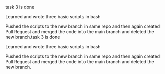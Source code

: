 task 3 is done

Learned and wrote three basic scripts in bash

Pushed the scripts to the new branch in same repo and then again created Pull Request and merged the code into the main branch and deleted the new branch.task 3 is done

Learned and wrote three basic scripts in bash

Pushed the scripts to the new branch in same repo and then again created Pull Request and merged the code into the main branch and deleted the new branch.
